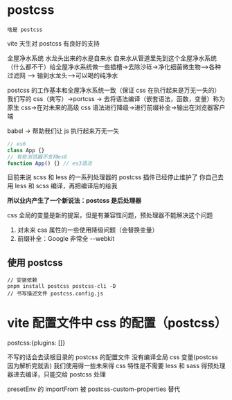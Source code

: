 # postcss

```
啥是 postcss
```

vite 天生对 postcss 有良好的支持

全屋净水系统
水龙头出来的水是自来水
自来水从管道里先到这个全屋净水系统 （什么都不干）给全屋净水系统做一些插槽->去除沙砾->净化细菌微生物-->各种过滤网 --> 输到水龙头-->可以喝的纯净水

postcss 的工作基本和全屋净水系统一致（保证 css 在执行起来是万无一失的）
我们写的 css（爽写）->portcss -> 去将语法编译（嵌套语法，函数，变量）称为原生 css->在对未来的高级 css 语法进行降级->进行前缀补全->输出在浏览器客户端

babel -> 帮助我们让 js 执行起来万无一失

```javascript
// es6
class App {}
// 有些浏览器不支持es6
function App() {} // es3语法
```

目前来说 scss 和 less 的一系列处理器的 postcss 插件已经停止维护了 你自己去用 less 和 scss 编译，再把编译后的给我

**所以业内产生了一个新说法：postcss 是后处理器**

css 全局的变量是新的提案，但是有兼容性问题，预处理器不能解决这个问题

1. 对未来 css 属性的一些使用降级问题（会替换变量）
2. 前缀补全：Google 非常全 --webkit

## 使用 postcss

```
// 安装依赖
pnpm install postcss postcss-cli -D
// 书写描述文件 postcss.config.js
```

# vite 配置文件中 css 的配置（postcss）

postcss:{plugins: []}

不写的话会去读根目录的 postcss 的配置文件
没有编译全局 css 变量(postcss 因为解析完就丢)
我们使用得一些未来得 css 特性是不需要 less 和 sass 得预处理器进去编译，只能交给 postcss 处理

presetEnv 的 importFrom 被 postcss-custom-properties 替代
